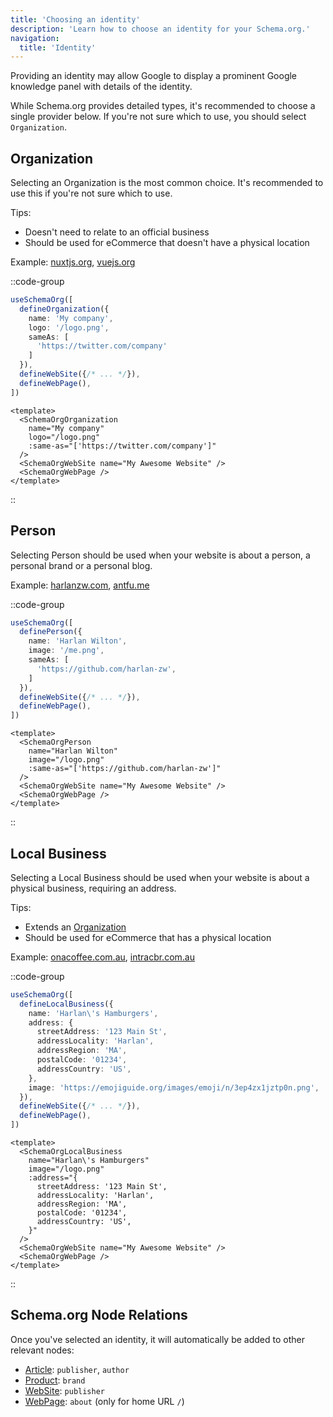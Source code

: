 ```yaml
---
title: 'Choosing an identity'
description: 'Learn how to choose an identity for your Schema.org.'
navigation:
  title: 'Identity'
---
```


Providing an identity may allow Google to display a prominent Google knowledge panel with details of the identity.

While Schema.org provides detailed types, it's recommended to choose a single provider below. If you're not sure which to use, you should select `Organization`.

## Organization

Selecting an Organization is the most common choice. It's recommended to use this if you're not sure which to use.

Tips:

- Doesn't need to relate to an official business
- Should be used for eCommerce that doesn't have a physical location

Example: [nuxtjs.org](nuxtjs.org), [vuejs.org](vuejs.org)

::code-group

```ts [useSchemaOrg]
useSchemaOrg([
  defineOrganization({
    name: 'My company',
    logo: '/logo.png',
    sameAs: [
      'https://twitter.com/company'
    ]
  }),
  defineWebSite({/* ... */}),
  defineWebPage(),
])
```

```vue [Vue Components]
<template>
  <SchemaOrgOrganization
    name="My company"
    logo="/logo.png"
    :same-as="['https://twitter.com/company']"
  />
  <SchemaOrgWebSite name="My Awesome Website" />
  <SchemaOrgWebPage />
</template>
```

::

## Person

Selecting Person should be used when your website is about a person, a personal brand or a personal blog.

Example: [harlanzw.com](harlanzw.com), [antfu.me](antfu.me)

::code-group

```ts [useSchemaOrg]
useSchemaOrg([
  definePerson({
    name: 'Harlan Wilton',
    image: '/me.png',
    sameAs: [
      'https://github.com/harlan-zw',
    ]
  }),
  defineWebSite({/* ... */}),
  defineWebPage(),
])
```

```vue [Vue Components]
<template>
  <SchemaOrgPerson
    name="Harlan Wilton"
    image="/logo.png"
    :same-as="['https://github.com/harlan-zw']"
  />
  <SchemaOrgWebSite name="My Awesome Website" />
  <SchemaOrgWebPage />
</template>
```

::

## Local Business

Selecting a Local Business should be used when your website is about a physical business, requiring an address.

Tips:

- Extends an [Organization](/schema-org/schema/organization)
- Should be used for eCommerce that has a physical location

Example: [onacoffee.com.au](onacoffee.com.au), [intracbr.com.au](intracbr.com.au)

::code-group

```ts [useSchemaOrg]
useSchemaOrg([
  defineLocalBusiness({
    name: 'Harlan\'s Hamburgers',
    address: {
      streetAddress: '123 Main St',
      addressLocality: 'Harlan',
      addressRegion: 'MA',
      postalCode: '01234',
      addressCountry: 'US',
    },
    image: 'https://emojiguide.org/images/emoji/n/3ep4zx1jztp0n.png',
  }),
  defineWebSite({/* ... */}),
  defineWebPage(),
])
```

```vue [Vue Components]
<template>
  <SchemaOrgLocalBusiness
    name="Harlan\'s Hamburgers"
    image="/logo.png"
    :address="{
      streetAddress: '123 Main St',
      addressLocality: 'Harlan',
      addressRegion: 'MA',
      postalCode: '01234',
      addressCountry: 'US',
    }"
  />
  <SchemaOrgWebSite name="My Awesome Website" />
  <SchemaOrgWebPage />
</template>
```

::

## Schema.org Node Relations

Once you've selected an identity, it will automatically be added to other relevant nodes:

- [Article](/schema-org/schema/article): `publisher`, `author`
- [Product](/schema-org/schema/product): `brand`
- [WebSite](/schema-org/schema/website): `publisher`
- [WebPage](/schema-org/schema/webpage): `about` (only for home URL `/`)
